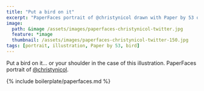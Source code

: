 ```yaml
---
title: "Put a bird on it"
excerpt: "PaperFaces portrait of @christynicol drawn with Paper by 53 on an iPad."
image: 
  path: &image /assets/images/paperfaces-christynicol-twitter.jpg 
  feature: *image
  thumbnail: /assets/images/paperfaces-christynicol-twitter-150.jpg
tags: [portrait, illustration, Paper by 53, bird]
---
```


Put a bird on it… or your shoulder in the case of this illustration. PaperFaces portrait of [@christynicol](https://twitter.com/christynicol).

{% include boilerplate/paperfaces.md %}

